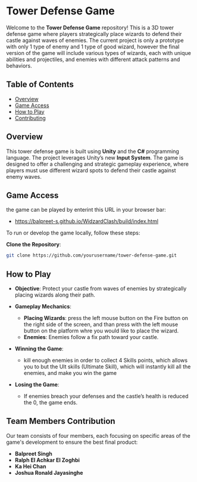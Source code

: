 # Tower Defense Game

Welcome to the **Tower Defense Game** repository! This is a 3D tower defense game where players strategically place wizards to defend their castle against waves of enemies. 
The current project is only a prototype with only 1 type of enemy and 1 type of good wizard, however the final version of the game will include various types of wizards, each with unique abilities and projectiles, and enemies with different attack patterns and behaviors.

## Table of Contents

- [Overview](#overview)
- [Game Access](#Game-Access)
- [How to Play](#how-to-play)
- [Contributing](#contributing)


## Overview

This tower defense game is built using **Unity** and the **C#** programming language. The project leverages Unity’s new **Input System**. The game is designed to offer a challenging and strategic gameplay experience, where players must use different wizard spots to defend their castle against enemy waves.



## Game Access

the game can be played by enterint this URL in your browser bar: 
- https://balpreet-s.github.io/WidzardClash/build/index.html

To run or develop the game locally, follow these steps:

 **Clone the Repository**:
   ```bash
   git clone https://github.com/yourusername/tower-defense-game.git
```
## How to Play

- **Objective**: Protect your castle from waves of enemies by strategically placing wizards along their path.
  
- **Gameplay Mechanics**:
  - **Placing Wizards**: press the left mouse button on the Fire button on the right side of the screen, and than press with the left mouse button on the platform whre you would like to place the wizard.
  - **Enemies**: Enemies follow a fix path toward your castle.
  
- **Winning the Game**:
  - kill enough enemies in order to collect 4 Skills points, which allows you to but the Ult skills (Ultimate Skill), which will instantly kill all the enemies, and make you win the game
  
- **Losing the Game**:
  - If enemies breach your defenses and the castle’s health is reduced the 0, the game ends.

## Team Members Contribution

Our team consists of four members, each focusing on specific areas of the game's development to ensure the best final product:

- **Balpreet Singh**
- **Ralph El Achkar El Zoghbi**
- **Ka Hei Chan**
- **Joshua Ronald Jayasinghe**
  
